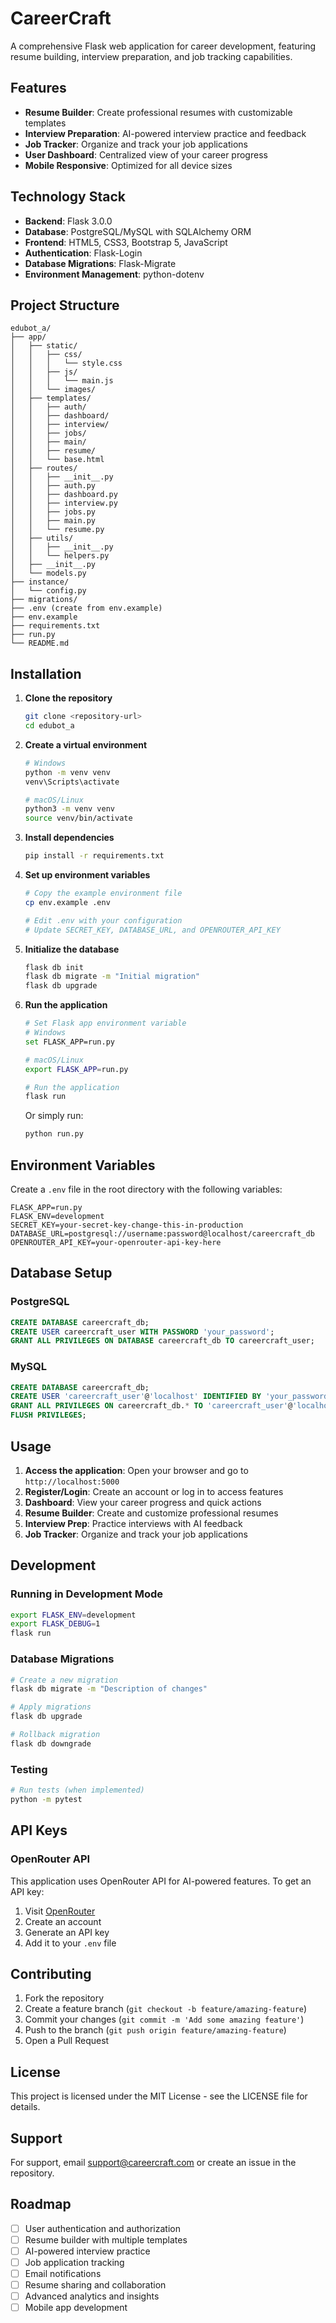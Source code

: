 # CareerCraft

A comprehensive Flask web application for career development, featuring resume building, interview preparation, and job tracking capabilities.

## Features

- **Resume Builder**: Create professional resumes with customizable templates
- **Interview Preparation**: AI-powered interview practice and feedback
- **Job Tracker**: Organize and track your job applications
- **User Dashboard**: Centralized view of your career progress
- **Mobile Responsive**: Optimized for all device sizes

## Technology Stack

- **Backend**: Flask 3.0.0
- **Database**: PostgreSQL/MySQL with SQLAlchemy ORM
- **Frontend**: HTML5, CSS3, Bootstrap 5, JavaScript
- **Authentication**: Flask-Login
- **Database Migrations**: Flask-Migrate
- **Environment Management**: python-dotenv

## Project Structure

```
edubot_a/
├── app/
│   ├── static/
│   │   ├── css/
│   │   │   └── style.css
│   │   ├── js/
│   │   │   └── main.js
│   │   └── images/
│   ├── templates/
│   │   ├── auth/
│   │   ├── dashboard/
│   │   ├── interview/
│   │   ├── jobs/
│   │   ├── main/
│   │   ├── resume/
│   │   └── base.html
│   ├── routes/
│   │   ├── __init__.py
│   │   ├── auth.py
│   │   ├── dashboard.py
│   │   ├── interview.py
│   │   ├── jobs.py
│   │   ├── main.py
│   │   └── resume.py
│   ├── utils/
│   │   ├── __init__.py
│   │   └── helpers.py
│   ├── __init__.py
│   └── models.py
├── instance/
│   └── config.py
├── migrations/
├── .env (create from env.example)
├── env.example
├── requirements.txt
├── run.py
└── README.md
```

## Installation

1. **Clone the repository**
   ```bash
   git clone <repository-url>
   cd edubot_a
   ```

2. **Create a virtual environment**
   ```bash
   # Windows
   python -m venv venv
   venv\Scripts\activate
   
   # macOS/Linux
   python3 -m venv venv
   source venv/bin/activate
   ```

3. **Install dependencies**
   ```bash
   pip install -r requirements.txt
   ```

4. **Set up environment variables**
   ```bash
   # Copy the example environment file
   cp env.example .env
   
   # Edit .env with your configuration
   # Update SECRET_KEY, DATABASE_URL, and OPENROUTER_API_KEY
   ```

5. **Initialize the database**
   ```bash
   flask db init
   flask db migrate -m "Initial migration"
   flask db upgrade
   ```

6. **Run the application**
   ```bash
   # Set Flask app environment variable
   # Windows
   set FLASK_APP=run.py
   
   # macOS/Linux
   export FLASK_APP=run.py
   
   # Run the application
   flask run
   ```

   Or simply run:
   ```bash
   python run.py
   ```

## Environment Variables

Create a `.env` file in the root directory with the following variables:

```env
FLASK_APP=run.py
FLASK_ENV=development
SECRET_KEY=your-secret-key-change-this-in-production
DATABASE_URL=postgresql://username:password@localhost/careercraft_db
OPENROUTER_API_KEY=your-openrouter-api-key-here
```

## Database Setup

### PostgreSQL
```sql
CREATE DATABASE careercraft_db;
CREATE USER careercraft_user WITH PASSWORD 'your_password';
GRANT ALL PRIVILEGES ON DATABASE careercraft_db TO careercraft_user;
```

### MySQL
```sql
CREATE DATABASE careercraft_db;
CREATE USER 'careercraft_user'@'localhost' IDENTIFIED BY 'your_password';
GRANT ALL PRIVILEGES ON careercraft_db.* TO 'careercraft_user'@'localhost';
FLUSH PRIVILEGES;
```

## Usage

1. **Access the application**: Open your browser and go to `http://localhost:5000`
2. **Register/Login**: Create an account or log in to access features
3. **Dashboard**: View your career progress and quick actions
4. **Resume Builder**: Create and customize professional resumes
5. **Interview Prep**: Practice interviews with AI feedback
6. **Job Tracker**: Organize and track your job applications

## Development

### Running in Development Mode
```bash
export FLASK_ENV=development
export FLASK_DEBUG=1
flask run
```

### Database Migrations
```bash
# Create a new migration
flask db migrate -m "Description of changes"

# Apply migrations
flask db upgrade

# Rollback migration
flask db downgrade
```

### Testing
```bash
# Run tests (when implemented)
python -m pytest
```

## API Keys

### OpenRouter API
This application uses OpenRouter API for AI-powered features. To get an API key:

1. Visit [OpenRouter](https://openrouter.ai/)
2. Create an account
3. Generate an API key
4. Add it to your `.env` file

## Contributing

1. Fork the repository
2. Create a feature branch (`git checkout -b feature/amazing-feature`)
3. Commit your changes (`git commit -m 'Add some amazing feature'`)
4. Push to the branch (`git push origin feature/amazing-feature`)
5. Open a Pull Request

## License

This project is licensed under the MIT License - see the LICENSE file for details.

## Support

For support, email support@careercraft.com or create an issue in the repository.

## Roadmap

- [ ] User authentication and authorization
- [ ] Resume builder with multiple templates
- [ ] AI-powered interview practice
- [ ] Job application tracking
- [ ] Email notifications
- [ ] Resume sharing and collaboration
- [ ] Advanced analytics and insights
- [ ] Mobile app development 